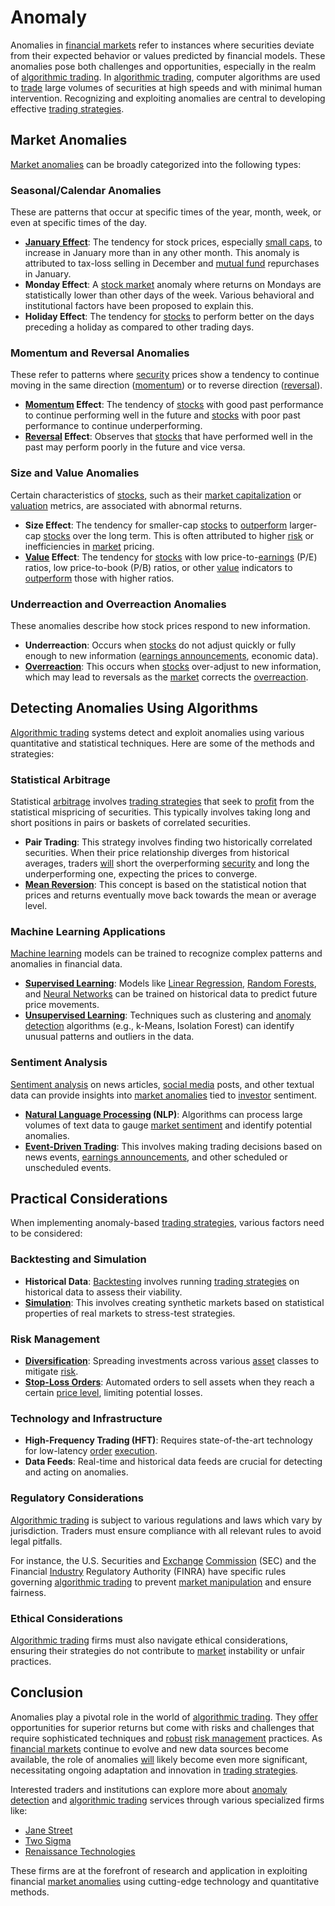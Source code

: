# Anomaly

Anomalies in [financial markets](../f/financial_market.md) refer to instances where securities deviate from their expected behavior or values predicted by financial models. These anomalies pose both challenges and opportunities, especially in the realm of [algorithmic trading](../a/accountability.md). In [algorithmic trading](../a/accountability.md), computer algorithms are used to [trade](../t/trade.md) large volumes of securities at high speeds and with minimal human intervention. Recognizing and exploiting anomalies are central to developing effective [trading strategies](../t/trading_strategies.md).

## Market Anomalies

[Market anomalies](../m/market_anomalies.md) can be broadly categorized into the following types:

### Seasonal/Calendar Anomalies
These are patterns that occur at specific times of the year, month, week, or even at specific times of the day.

- **[January Effect](../j/january_effect.md)**: The tendency for stock prices, especially [small caps](../s/small_caps.md), to increase in January more than in any other month. This anomaly is attributed to tax-loss selling in December and [mutual fund](../m/mutual_fund.md) repurchases in January.
- **Monday Effect**: A [stock market](../s/stock_market.md) anomaly where returns on Mondays are statistically lower than other days of the week. Various behavioral and institutional factors have been proposed to explain this.
- **Holiday Effect**: The tendency for [stocks](../s/stock.md) to perform better on the days preceding a holiday as compared to other trading days.

### Momentum and Reversal Anomalies
These refer to patterns where [security](../s/security.md) prices show a tendency to continue moving in the same direction ([momentum](../m/momentum.md)) or to reverse direction ([reversal](../r/reversal.md)).

- **[Momentum](../m/momentum.md) Effect**: The tendency of [stocks](../s/stock.md) with good past performance to continue performing well in the future and [stocks](../s/stock.md) with poor past performance to continue underperforming.
- **[Reversal](../r/reversal.md) Effect**: Observes that [stocks](../s/stock.md) that have performed well in the past may perform poorly in the future and vice versa.

### Size and Value Anomalies
Certain characteristics of [stocks](../s/stock.md), such as their [market capitalization](../m/market_capitalization.md) or [valuation](../v/valuation.md) metrics, are associated with abnormal returns.

- **Size Effect**: The tendency for smaller-cap [stocks](../s/stock.md) to [outperform](../o/outperform.md) larger-cap [stocks](../s/stock.md) over the long term. This is often attributed to higher [risk](../r/risk.md) or inefficiencies in [market](../m/market.md) pricing.
- **[Value](../v/value.md) Effect**: The tendency for [stocks](../s/stock.md) with low price-to-[earnings](../e/earnings.md) (P/E) ratios, low price-to-book (P/B) ratios, or other [value](../v/value.md) indicators to [outperform](../o/outperform.md) those with higher ratios.

### Underreaction and Overreaction Anomalies
These anomalies describe how stock prices respond to new information.

- **Underreaction**: Occurs when [stocks](../s/stock.md) do not adjust quickly or fully enough to new information ([earnings announcements](../e/earnings_announcements.md), economic data).
- **[Overreaction](../o/overreaction.md)**: This occurs when [stocks](../s/stock.md) over-adjust to new information, which may lead to reversals as the [market](../m/market.md) corrects the [overreaction](../o/overreaction.md).

## Detecting Anomalies Using Algorithms

[Algorithmic trading](../a/accountability.md) systems detect and exploit anomalies using various quantitative and statistical techniques. Here are some of the methods and strategies:

### Statistical Arbitrage
Statistical [arbitrage](../a/arbitrage.md) involves [trading strategies](../t/trading_strategies.md) that seek to [profit](../p/profit.md) from the statistical mispricing of securities. This typically involves taking long and short positions in pairs or baskets of correlated securities.

- **Pair Trading**: This strategy involves finding two historically correlated securities. When their price relationship diverges from historical averages, traders [will](../w/will.md) short the overperforming [security](../s/security.md) and long the underperforming one, expecting the prices to converge.
- **[Mean Reversion](../m/mean_reversion.md)**: This concept is based on the statistical notion that prices and returns eventually move back towards the mean or average level.

### Machine Learning Applications
[Machine learning](../m/machine_learning.md) models can be trained to recognize complex patterns and anomalies in financial data.

- **[Supervised Learning](../s/supervised_learning.md)**: Models like [Linear Regression](../l/linear_regression.md), [Random Forests](../r/random_forests_in_trading.md), and [Neural Networks](../n/neural_networks_in_trading.md) can be trained on historical data to predict future price movements.
- **[Unsupervised Learning](../u/unsupervised_learning.md)**: Techniques such as clustering and [anomaly detection](../a/anomaly_detection.md) algorithms (e.g., k-Means, Isolation Forest) can identify unusual patterns and outliers in the data.

### Sentiment Analysis
[Sentiment analysis](../s/sentiment_analysis.md) on news articles, [social media](../s/social_media.md) posts, and other textual data can provide insights into [market anomalies](../m/market_anomalies.md) tied to [investor](../i/investor.md) sentiment.

- **[Natural Language Processing](../n/natural_language_processing_(nlp)_in_trading.md) (NLP)**: Algorithms can process large volumes of text data to gauge [market sentiment](../m/market_sentiment.md) and identify potential anomalies.
- **[Event-Driven Trading](../e/event-driven_trading.md)**: This involves making trading decisions based on news events, [earnings announcements](../e/earnings_announcements.md), and other scheduled or unscheduled events.

## Practical Considerations

When implementing anomaly-based [trading strategies](../t/trading_strategies.md), various factors need to be considered:

### Backtesting and Simulation
- **Historical Data**: [Backtesting](../b/backtesting.md) involves running [trading strategies](../t/trading_strategies.md) on historical data to assess their viability.
- **[Simulation](../s/simulation_in_trading.md)**: This involves creating synthetic markets based on statistical properties of real markets to stress-test strategies.

### Risk Management
- **[Diversification](../d/diversification.md)**: Spreading investments across various [asset](../a/asset.md) classes to mitigate [risk](../r/risk.md).
- **[Stop-Loss Orders](../s/stop-loss_orders.md)**: Automated orders to sell assets when they reach a certain [price level](../p/price_level.md), limiting potential losses.

### Technology and Infrastructure
- **High-Frequency Trading (HFT)**: Requires state-of-the-art technology for low-latency [order](../o/order.md) [execution](../e/execution.md).
- **Data Feeds**: Real-time and historical data feeds are crucial for detecting and acting on anomalies.

### Regulatory Considerations
[Algorithmic trading](../a/accountability.md) is subject to various regulations and laws which vary by jurisdiction. Traders must ensure compliance with all relevant rules to avoid legal pitfalls.

For instance, the U.S. Securities and [Exchange](../e/exchange.md) [Commission](../c/commission.md) (SEC) and the Financial [Industry](../i/industry.md) Regulatory Authority (FINRA) have specific rules governing [algorithmic trading](../a/accountability.md) to prevent [market manipulation](../m/market_manipulation.md) and ensure fairness.

### Ethical Considerations
[Algorithmic trading](../a/accountability.md) firms must also navigate ethical considerations, ensuring their strategies do not contribute to [market](../m/market.md) instability or unfair practices.

## Conclusion

Anomalies play a pivotal role in the world of [algorithmic trading](../a/accountability.md). They [offer](../o/offer.md) opportunities for superior returns but come with risks and challenges that require sophisticated techniques and [robust](../r/robust.md) [risk management](../r/risk_management.md) practices. As [financial markets](../f/financial_market.md) continue to evolve and new data sources become available, the role of anomalies [will](../w/will.md) likely become even more significant, necessitating ongoing adaptation and innovation in [trading strategies](../t/trading_strategies.md).

Interested traders and institutions can explore more about [anomaly detection](../a/anomaly_detection.md) and [algorithmic trading](../a/accountability.md) services through various specialized firms like:

- [Jane Street](https://www.janestreet.com/)
- [Two Sigma](https://www.twosigma.com/)
- [Renaissance Technologies](https://www.rentech.com/)

These firms are at the forefront of research and application in exploiting financial [market anomalies](../m/market_anomalies.md) using cutting-edge technology and quantitative methods.